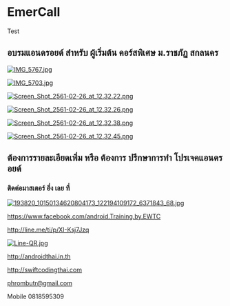 # EmerCall
Test

## อบรมแอนดรอยด์ สำหรับ ผู้เริ่มต้น คอร์สพิเศษ ม.ราชภัฏ สกลนคร

[![IMG_5767.jpg](https://s14.postimg.org/pjsj9gn8x/IMG_5767.jpg)](https://postimg.org/image/goroyxygd/)

[![IMG_5703.jpg](https://s14.postimg.org/anu01vr9t/IMG_5703.jpg)](https://postimg.org/image/s14agqmkt/)

[![Screen_Shot_2561-02-26_at_12.32.22.png](https://s14.postimg.org/yetdjzz6p/Screen_Shot_2561-02-26_at_12.32.22.png)](https://postimg.org/image/pjsj9hae5/)

[![Screen_Shot_2561-02-26_at_12.32.26.png](https://s14.postimg.org/61xvtjsw1/Screen_Shot_2561-02-26_at_12.32.26.png)](https://postimg.org/image/duojliyv1/)

[![Screen_Shot_2561-02-26_at_12.32.38.png](https://s14.postimg.org/j63g690dd/Screen_Shot_2561-02-26_at_12.32.38.png)](https://postimg.org/image/61xvtk8bh/)

[![Screen_Shot_2561-02-26_at_12.32.45.png](https://s14.postimg.org/3xdishm4h/Screen_Shot_2561-02-26_at_12.32.45.png)](https://postimg.org/image/xpal7o8xp/)

## ต้องการรายละเอียดเพิ่ม หรือ ต้องการ ปรึกษาการทำ โปรเจคแอนดรอยด์
### ติดต่อมาสเตอร์ อึ่ง เลย ที่

[![193820_10150134620804173_122194109172_6371843_68.jpg](https://s21.postimg.org/4i5tymwsn/193820_10150134620804173_122194109172_6371843_68.jpg)](https://postimg.org/image/4i5tymwsj/)

https://www.facebook.com/android.Training.by.EWTC

http://line.me/ti/p/XI-Ksj7Jzq

[![Line-QR.jpg](https://s9.postimg.org/41ec4gb3z/Line-_QR.jpg)](https://postimg.org/image/h5jwh535n/)

http://androidthai.in.th

http://swiftcodingthai.com    

phrombutr@gmail.com

Mobile 0818595309


